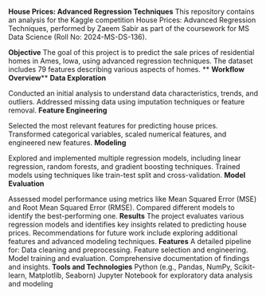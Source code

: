 ****House Prices: Advanced Regression Techniques****
This repository contains an analysis for the Kaggle competition House Prices: Advanced Regression Techniques, performed by Zaeem Sabir as part of the coursework for MS Data Science (Roll No: 2024-MS-DS-136).

****Objective****
The goal of this project is to predict the sale prices of residential homes in Ames, Iowa, using advanced regression techniques. The dataset includes 79 features describing various aspects of homes.
**
****Workflow Overview******
**Data Exploration**

Conducted an initial analysis to understand data characteristics, trends, and outliers.
Addressed missing data using imputation techniques or feature removal.
**Feature Engineering**

Selected the most relevant features for predicting house prices.
Transformed categorical variables, scaled numerical features, and engineered new features.
**Modeling**

Explored and implemented multiple regression models, including linear regression, random forests, and gradient boosting techniques.
Trained models using techniques like train-test split and cross-validation.
**Model Evaluation**

Assessed model performance using metrics like Mean Squared Error (MSE) and Root Mean Squared Error (RMSE).
Compared different models to identify the best-performing one.
****Results****
The project evaluates various regression models and identifies key insights related to predicting house prices.
Recommendations for future work include exploring additional features and advanced modeling techniques.
****Features****
A detailed pipeline for:
Data cleaning and preprocessing.
Feature selection and engineering.
Model training and evaluation.
Comprehensive documentation of findings and insights.
****Tools and Technologies****
Python (e.g., Pandas, NumPy, Scikit-learn, Matplotlib, Seaborn)
Jupyter Notebook for exploratory data analysis and modeling
